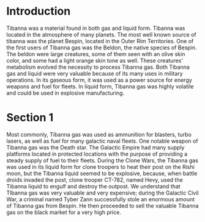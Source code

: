 # Introduction

Tibanna was a material found in both gas and liquid form.
Tibanna was located in the atmosphere of many planets.
The most well known source of tibanna was the planet Bespin, located in the Outer Rim Territories.
One of the first users of Tibanna gas was the Beldon, the native species of Bespin.
The beldon were large creatures, some of them seen with an olive skin color, and some had a light orange skin tone as well.
These creatures’ metabolism evolved the necessity to process Tibanna gas.
Both Tibanna gas and liquid were very valuable because of its many uses in military operations.
In its gaseous form, it was used as a power source for energy weapons and fuel for fleets.
In liquid form, Tibanna gas was highly volatile and could be used in explosive manufacturing.

# Section 1

Most commonly, Tibanna gas was used as ammunition for blasters, turbo lasers, as well as fuel for many galactic naval fleets.
One notable weapon of Tibanna gas was the Death star.
The Galactic Empire had many supply platforms located in protected locations with the purpose of providing a steady supply of fuel to their fleets.
During the Clone Wars, the Tibanna gas was used in its liquid form for clone troopers to heat their post on the Rishi moon, but the Tibanna liquid seemed to be explosive, because, when battle droids invaded the post, clone trooper CT-782, named Hevy, used the Tibanna liquid to engulf and destroy the outpost.
We understand that TIbanna gas was very valuable and very expensive; during the Galactic Civil War, a criminal named Tyber Zann successfully stole an enormous amount of Tibanna gas from Bespin.
He then proceeded to sell the valuable Tibanna gas on the black market for a very high price.
